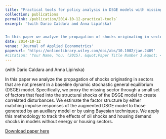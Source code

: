 ```yaml
---
title: "Practical tools for policy analysis in DSGE models with missing shocks"
collection: publications
permalink: /publication/2014-10-12-practical-tools`
excerpt: '(with Dario Caldara and Anna Lipińska)


In this paper we analyze the propagation of shocks originating in sectors that are not present in a baseline dynamic stochastic general equilibrium (DSGE) model. Specifically, we proxy the missing sector through a small set of factors that feed into the structural shocks of the DSGE model to create correlated disturbances. We estimate the factor structure by either matching impulse responses of the augmented DSGE model to those generated by an auxiliary model or by using Bayesian techniques. We apply this methodology to track the effects of oil shocks and housing demand shocks in models without energy or housing sectors.'
date: 2014-10-12
venue: 'Journal of Applied Econometrics'
paperurl: 'https://onlinelibrary.wiley.com/doi/abs/10.1002/jae.2409'
#citation: 'Your Name, You. (2015). &quot;Paper Title Number 3.&quot; <i>Journal 1</i>. 1(3).'
---
```

(with Dario Caldara and Anna Lipińska)

In this paper we analyze the propagation of shocks originating in sectors that are not present in a baseline dynamic stochastic general equilibrium (DSGE) model. Specifically, we proxy the missing sector through a small set of factors that feed into the structural shocks of the DSGE model to create correlated disturbances. We estimate the factor structure by either matching impulse responses of the augmented DSGE model to those generated by an auxiliary model or by using Bayesian techniques. We apply this methodology to track the effects of oil shocks and housing demand shocks in models without energy or housing sectors.

[Download paper here](https://onlinelibrary.wiley.com/doi/abs/10.1002/jae.2409)
